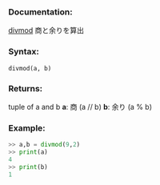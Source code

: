 ### Documentation:

[divmod](https://docs.python.org/ja/3/library/functions.html#divmod)
商と余りを算出

### Syntax:

```divmod(a, b)```

### Returns:

tuple of a and b
**a**: 商 (a // b)
**b**: 余り (a % b)

### Example:

```python
>> a,b = divmod(9,2)
>> print(a)
4
>> print(b)
1
```
